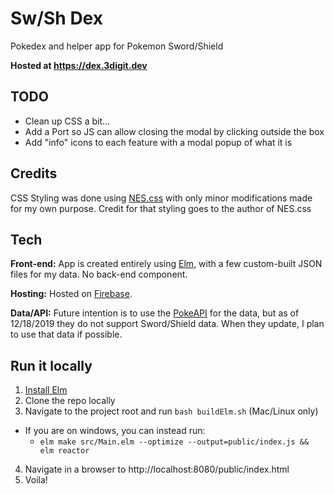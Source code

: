 # Sw/Sh Dex

Pokedex and helper app for Pokemon Sword/Shield

**Hosted at https://dex.3digit.dev**

## TODO
- Clean up CSS a bit...
- Add a Port so JS can allow closing the modal by clicking outside the box
- Add "info" icons to each feature with a modal popup of what it is

## Credits

CSS Styling was done using [NES.css](https://nostalgic-css.github.io/NES.css/)
with only minor modifications made for my own purpose.  Credit for that styling goes
to the author of NES.css

## Tech

**Front-end:** App is created entirely using [Elm](https://elm-lang.org), with a few custom-built JSON
files for my data.  No back-end component.

**Hosting:** Hosted on [Firebase](https://firebase.google.com/).

**Data/API:** Future intention is to use the [PokeAPI](https://pokeapi.co) for the data, but as of
12/18/2019 they do not support Sword/Shield data.  When they update, I plan to use that
data if possible.

## Run it locally

1. [Install Elm](https://guide.elm-lang.org/install/elm.html)
2. Clone the repo locally
3. Navigate to the project root and run `bash buildElm.sh` (Mac/Linux only)
  - If you are on windows, you can instead run:
    - `elm make src/Main.elm --optimize --output=public/index.js && elm reactor`
4. Navigate in a browser to http://localhost:8080/public/index.html
5. Voila!
